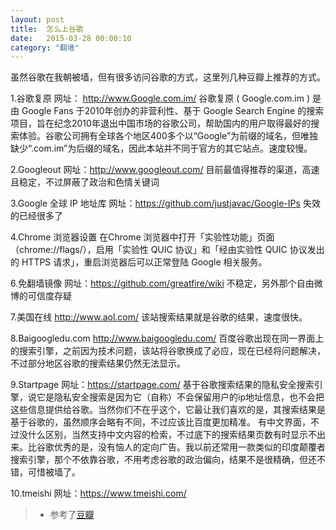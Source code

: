 ```yaml
---
layout: post
title:  怎么上谷歌
date:   2015-03-28 00:00:10
category: "翻墙"
---
```


虽然谷歌在我朝被墙，但有很多访问谷歌的方式，这里列几种豆瓣上推荐的方式。

1.谷歌复原 
网址： http://www.Google.com.im/ 
谷歌复原 ( Google.com.im ) 是由 Google Fans 于2010年创办的非营利性、基于 Google Search Engine 的搜索项目，旨在纪念2010年退出中国市场的谷歌公司，帮助国内的用户取得最好的搜索体验。谷歌公司拥有全球各个地区400多个以“Google”为前缀的域名，但唯独缺少“.com.im”为后缀的域名，因此本站并不同于官方的其它站点。速度较慢。 

2.Googleout 
网址：http://www.googleout.com/ 
目前最值得推荐的渠道，高速且稳定，不过屏蔽了政治和色情关键词 

3.Google 全球 IP 地址库 
网址：https://github.com/justjavac/Google-IPs 
失效的已经很多了 

4.Chrome 浏览器设置 
在Chrome 浏览器中打开「实验性功能」页面（chrome://flags/），启用「实验性 QUIC 协议」和「经由实验性 QUIC 协议发出的 HTTPS 请求」，重启浏览器后可以正常登陆 Google 相关服务。 

6.免翻墙镜像 
网址：https://github.com/greatfire/wiki 
不稳定，另外那个自由微博的可信度存疑 

7.美国在线 
http://www.aol.com/ 
该站搜索结果就是谷歌的结果，速度很快。 

8.Baigoogledu.com 
http://www.baigoogledu.com/ 
百度谷歌出现在同一界面上的搜索引擎，之前因为技术问题，该站将谷歌换成了必应，现在已经将问题解决，不过部分地区谷歌的搜索结果仍然无法显示。 

9.Startpage 
网址：https://startpage.com/ 
基于谷歌搜索结果的隐私安全搜索引擎，说它是隐私安全搜索是因为它（自称）不会保留用户的ip地址信息，也不会把这些信息提供给谷歌。当然你们不在乎这个，它最让我们喜欢的是，其搜索结果是基于谷歌的，虽然顺序会略有不同，不过应该比百度更加精准。 
有中文界面，不过没什么区别，当然支持中文内容的检索，不过底下的搜索结果页数有时显示不出来。比谷歌优秀的是，没有恼人的定向广告。我以前还常用一款类似的印度颠覆者搜索引擎，那个不依靠谷歌，不用考虑谷歌的政治偏向，结果不是很精确，但还不错，可惜被墙了。 

10.tmeishi 
网址：https://www.tmeishi.com/ 

> * 参考了[豆瓣](http://www.douban.com/group/topic/61357456/)
